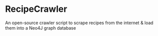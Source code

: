 # RecipeCrawler
An open-source crawler script to scrape recipes from the internet &amp; load them into a Neo4J graph database
